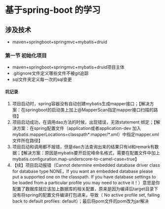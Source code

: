 # 基于spring-boot 的学习

## 涉及技术
* maven+springboot+springmvc+mybatis+druid

### 第一节 初始化项目
 * maven+springboot+springmvc+mybatis+druid项目主体
 * .gitignore文件定义哪些文件不被git追踪
 * sql文件夹定义每一次的sql变更
 
 #### 坑记录
 1. 项目启动时，spring容器没有自动创建mybatis生成mapper接口；【解决方案：在springboot的启动类上加上@MapperScan指定mapper接口扫描的路径】
 2. 项目启动成功，在调用dao方法的时候，出现错误，无效statement 绑定；【解决方案：在spring配置文件（application或者application-dev 加入mybatis.mapperLocations=classpath*:mapper/*.xml）中指定mapper.xml文件所在路径】
 3. 项目启动和调用都不报错，但是dao方法查询出来的结果只有id和remark有数据；【解决方案：原因是mybatis要开启驼峰命名格式，需要在配置文件中加上 mybatis.configuration.map-underscore-to-camel-case=true】
 4. 【续】项目启动报错（Cannot determine embedded database driver class for database type NONE，If you want an embedded database please put a supported one on the classpath. If you have database settings to be loaded from a particular profile you may need to active it！）意思是你配置了数据库就应该加上数据库的相关配置，原来是因为编译后target目录下没有将spring的配置文件编译打包进来，导致（ No active profile set, falling back to default profiles: default）；最后将pom文件的<packaging>pom</packaging>改为jar解决